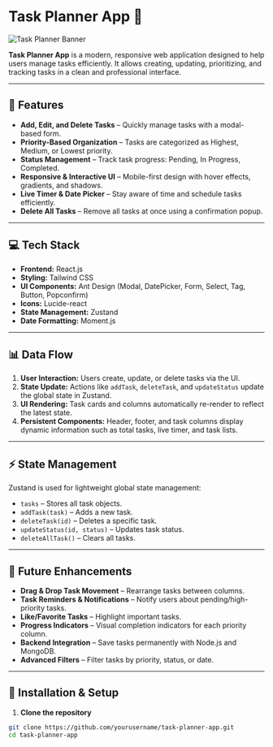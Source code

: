 # Task Planner App 📝

![Task Planner Banner](https://via.placeholder.com/1200x300?text=Task+Planner+App)  

**Task Planner App** is a modern, responsive web application designed to help users manage tasks efficiently. It allows creating, updating, prioritizing, and tracking tasks in a clean and professional interface.

---

## 🌟 Features

- **Add, Edit, and Delete Tasks** – Quickly manage tasks with a modal-based form.
- **Priority-Based Organization** – Tasks are categorized as Highest, Medium, or Lowest priority.
- **Status Management** – Track task progress: Pending, In Progress, Completed.
- **Responsive & Interactive UI** – Mobile-first design with hover effects, gradients, and shadows.
- **Live Timer & Date Picker** – Stay aware of time and schedule tasks efficiently.
- **Delete All Tasks** – Remove all tasks at once using a confirmation popup.

---

## 💻 Tech Stack

- **Frontend:** React.js  
- **Styling:** Tailwind CSS  
- **UI Components:** Ant Design (Modal, DatePicker, Form, Select, Tag, Button, Popconfirm)  
- **Icons:** Lucide-react  
- **State Management:** Zustand  
- **Date Formatting:** Moment.js  

---

## 📊 Data Flow

1. **User Interaction:** Users create, update, or delete tasks via the UI.  
2. **State Update:** Actions like `addTask`, `deleteTask`, and `updateStatus` update the global state in Zustand.  
3. **UI Rendering:** Task cards and columns automatically re-render to reflect the latest state.  
4. **Persistent Components:** Header, footer, and task columns display dynamic information such as total tasks, live timer, and task lists.

---

## ⚡ State Management

Zustand is used for lightweight global state management:

- `tasks` – Stores all task objects.  
- `addTask(task)` – Adds a new task.  
- `deleteTask(id)` – Deletes a specific task.  
- `updateStatus(id, status)` – Updates task status.  
- `deleteAllTask()` – Clears all tasks.

---

## 🔮 Future Enhancements

- **Drag & Drop Task Movement** – Rearrange tasks between columns.  
- **Task Reminders & Notifications** – Notify users about pending/high-priority tasks.  
- **Like/Favorite Tasks** – Highlight important tasks.  
- **Progress Indicators** – Visual completion indicators for each priority column.  
- **Backend Integration** – Save tasks permanently with Node.js and MongoDB.  
- **Advanced Filters** – Filter tasks by priority, status, or date.

---

## 🚀 Installation & Setup

1. **Clone the repository**
```bash
git clone https://github.com/yourusername/task-planner-app.git
cd task-planner-app
